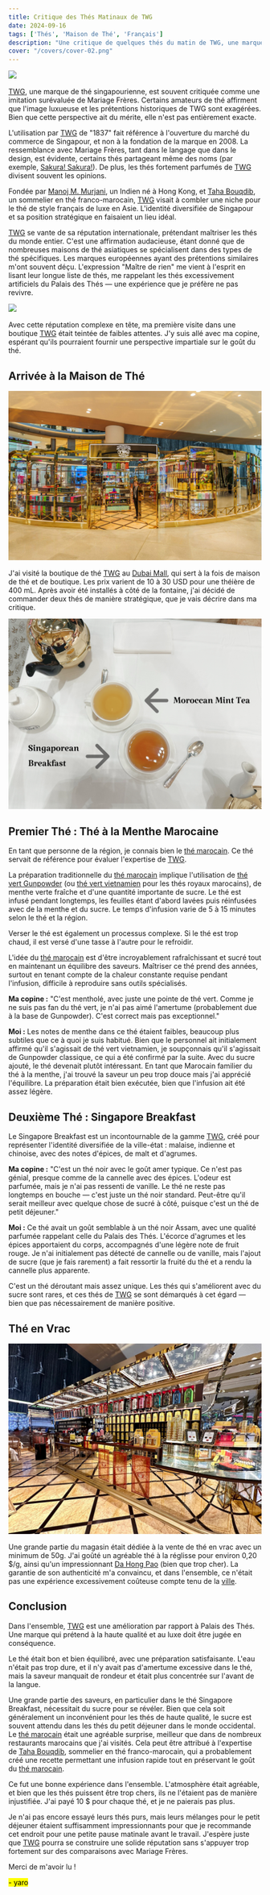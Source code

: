 ```yaml
---
title: Critique des Thés Matinaux de TWG  
date: 2024-09-16  
tags: ['Thés', 'Maison de Thé', 'Français']  
description: "Une critique de quelques thés du matin de TWG, une marque de thé singapourienne renommée."
cover: "/covers/cover-02.png"
---
```


![](image-69.png)

[TWG](https://twgtea.com), une marque de thé singapourienne, est souvent critiquée comme une imitation surévaluée de Mariage Frères. Certains amateurs de thé affirment que l'image luxueuse et les prétentions historiques de TWG sont exagérées. Bien que cette perspective ait du mérite, elle n'est pas entièrement exacte.

L'utilisation par [TWG](https://twgtea.com) de "1837" fait référence à l'ouverture du marché du commerce de Singapour, et non à la fondation de la marque en 2008. La ressemblance avec Mariage Frères, tant dans le langage que dans le design, est évidente, certains thés partageant même des noms (par exemple, [Sakura! Sakura!](https://www.reddit.com/r/tea/comments/1bzsg3x/whos_copying_who_now/)). De plus, les thés fortement parfumés de [TWG](https://twgtea.com) divisent souvent les opinions.

Fondée par [Manoj M. Murjani](https://www.linkedin.com/in/manoj-m-murjani-5010b098?originalSubdomain=sg), un Indien né à Hong Kong, et [Taha Bouqdib](https://www.linkedin.com/in/taha-bouqdib-a60856a/), un sommelier en thé franco-marocain, [TWG](https://twgtea.com) visait à combler une niche pour le thé de style français de luxe en Asie. L'identité diversifiée de Singapour et sa position stratégique en faisaient un lieu idéal.

[TWG](https://twgtea.com) se vante de sa réputation internationale, prétendant maîtriser les thés du monde entier. C'est une affirmation audacieuse, étant donné que de nombreuses maisons de thé asiatiques se spécialisent dans des types de thé spécifiques. Les marques européennes ayant des prétentions similaires m'ont souvent déçu. L'expression "Maître de rien" me vient à l'esprit en lisant leur longue liste de thés, me rappelant les thés excessivement artificiels du Palais des Thés — une expérience que je préfère ne pas revivre.

![](image-72.png)

Avec cette réputation complexe en tête, ma première visite dans une boutique [TWG](https://twgtea.com) était teintée de faibles attentes. J'y suis allé avec ma copine, espérant qu'ils pourraient fournir une perspective impartiale sur le goût du thé.

## Arrivée à la Maison de Thé

![](image-71.png)

J'ai visité la boutique de thé [TWG](https://twgtea.com) au [Dubai Mall](https://fr.wikipedia.org/wiki/Dubai_Mall), qui sert à la fois de maison de thé et de boutique. Les prix varient de 10 à 30 USD pour une théière de 400 mL. Après avoir été installés à côté de la fontaine, j'ai décidé de commander deux thés de manière stratégique, que je vais décrire dans ma critique.

![](image-70.png)

## Premier Thé : Thé à la Menthe Marocaine

En tant que personne de la région, je connais bien le [thé marocain](https://blog.theteakitchen.com/tea-history-culture/the-history-of-moroccan-tea/). Ce thé servait de référence pour évaluer l'expertise de [TWG](https://twgtea.com).

La préparation traditionnelle du [thé marocain](https://blog.theteakitchen.com/tea-history-culture/the-history-of-moroccan-tea/) implique l'utilisation de [thé vert Gunpowder](https://fr.wikipedia.org/wiki/Th%C3%A9_Gunpowder) (ou [thé vert vietnamien](https://en.wikipedia.org/wiki/Vietnamese_tea) pour les thés royaux marocains), de menthe verte fraîche et d'une quantité importante de sucre. Le thé est infusé pendant longtemps, les feuilles étant d'abord lavées puis réinfusées avec de la menthe et du sucre. Le temps d'infusion varie de 5 à 15 minutes selon le thé et la région.

Verser le thé est également un processus complexe. Si le thé est trop chaud, il est versé d'une tasse à l'autre pour le refroidir.

L'idée du [thé marocain](https://blog.theteakitchen.com/tea-history-culture/the-history-of-moroccan-tea/) est d'être incroyablement rafraîchissant et sucré tout en maintenant un équilibre des saveurs. Maîtriser ce thé prend des années, surtout en tenant compte de la chaleur constante requise pendant l'infusion, difficile à reproduire sans outils spécialisés.

**Ma copine :** "C'est mentholé, avec juste une pointe de thé vert. Comme je ne suis pas fan du thé vert, je n'ai pas aimé l'amertume (probablement due à la base de Gunpowder). C'est correct mais pas exceptionnel."

**Moi :** Les notes de menthe dans ce thé étaient faibles, beaucoup plus subtiles que ce à quoi je suis habitué. Bien que le personnel ait initialement affirmé qu'il s'agissait de thé vert vietnamien, je soupçonnais qu'il s'agissait de Gunpowder classique, ce qui a été confirmé par la suite. Avec du sucre ajouté, le thé devenait plutôt intéressant. En tant que Marocain familier du thé à la menthe, j'ai trouvé la saveur un peu trop douce mais j'ai apprécié l'équilibre. La préparation était bien exécutée, bien que l'infusion ait été assez légère.

## Deuxième Thé : Singapore Breakfast

Le Singapore Breakfast est un incontournable de la gamme [TWG](https://twgtea.com), créé pour représenter l'identité diversifiée de la ville-état : malaise, indienne et chinoise, avec des notes d'épices, de malt et d'agrumes.

**Ma copine :** "C'est un thé noir avec le goût amer typique. Ce n'est pas génial, presque comme de la cannelle avec des épices. L'odeur est parfumée, mais je n'ai pas ressenti de vanille. Le thé ne reste pas longtemps en bouche — c'est juste un thé noir standard. Peut-être qu'il serait meilleur avec quelque chose de sucré à côté, puisque c'est un thé de petit déjeuner."

**Moi :** Ce thé avait un goût semblable à un thé noir Assam, avec une qualité parfumée rappelant celle du Palais des Thés. L'écorce d'agrumes et les épices apportaient du corps, accompagnés d'une légère note de fruit rouge. Je n'ai initialement pas détecté de cannelle ou de vanille, mais l'ajout de sucre (que je fais rarement) a fait ressortir la fruité du thé et a rendu la cannelle plus apparente.

C'est un thé déroutant mais assez unique. Les thés qui s'améliorent avec du sucre sont rares, et ces thés de [TWG](https://twgtea.com) se sont démarqués à cet égard — bien que pas nécessairement de manière positive.

## Thé en Vrac

![](1695612756_9f29504ca5bce12a3940.jpg)

Une grande partie du magasin était dédiée à la vente de thé en vrac avec un minimum de 50g. J'ai goûté un agréable thé à la réglisse pour environ 0,20 $/g, ainsi qu'un impressionnant [Da Hong Pao](https://fr.wikipedia.org/wiki/Da_Hong_Pao) (bien que trop cher). La garantie de son authenticité m'a convaincu, et dans l'ensemble, ce n'était pas une expérience excessivement coûteuse compte tenu de la [ville](https://fr.wikipedia.org/wiki/Duba%C3%AF).

## Conclusion

Dans l'ensemble, [TWG](https://twgtea.com) est une amélioration par rapport à Palais des Thés. Une marque qui prétend à la haute qualité et au luxe doit être jugée en conséquence.

Le thé était bon et bien équilibré, avec une préparation satisfaisante. L'eau n'était pas trop dure, et il n'y avait pas d'amertume excessive dans le thé, mais la saveur manquait de rondeur et était plus concentrée sur l'avant de la langue.

Une grande partie des saveurs, en particulier dans le thé Singapore Breakfast, nécessitait du sucre pour se révéler. Bien que cela soit généralement un inconvénient pour les thés de haute qualité, le sucre est souvent attendu dans les thés du petit déjeuner dans le monde occidental. Le [thé marocain](https://blog.theteakitchen.com/tea-history-culture/the-history-of-moroccan-tea/) était une agréable surprise, meilleur que dans de nombreux restaurants marocains que j'ai visités. Cela peut être attribué à l'expertise de [Taha Bouqdib](https://www.linkedin.com/in/taha-bouqdib-a60856a/), sommelier en thé franco-marocain, qui a probablement créé une recette permettant une infusion rapide tout en préservant le goût du [thé marocain](https://blog.theteakitchen.com/tea-history-culture/the-history-of-moroccan-tea/).

Ce fut une bonne expérience dans l'ensemble. L'atmosphère était agréable, et bien que les thés puissent être trop chers, ils ne l'étaient pas de manière injustifiée. J'ai payé 10 $ pour chaque thé, et je ne paierais pas plus.

Je n'ai pas encore essayé leurs thés purs, mais leurs mélanges pour le petit déjeuner étaient suffisamment impressionnants pour que je recommande cet endroit pour une petite pause matinale avant le travail. J'espère juste que [TWG](https://twgtea.com) pourra se construire une solide réputation sans s'appuyer trop fortement sur des comparaisons avec Mariage Frères.

Merci de m'avoir lu !

<mark>- yaro</mark>
